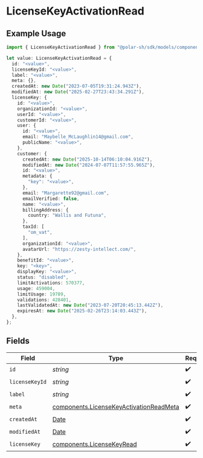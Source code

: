 # LicenseKeyActivationRead

## Example Usage

```typescript
import { LicenseKeyActivationRead } from "@polar-sh/sdk/models/components/licensekeyactivationread.js";

let value: LicenseKeyActivationRead = {
  id: "<value>",
  licenseKeyId: "<value>",
  label: "<value>",
  meta: {},
  createdAt: new Date("2023-07-05T19:31:24.943Z"),
  modifiedAt: new Date("2025-02-27T23:43:34.291Z"),
  licenseKey: {
    id: "<value>",
    organizationId: "<value>",
    userId: "<value>",
    customerId: "<value>",
    user: {
      id: "<value>",
      email: "Maybelle_McLaughlin14@gmail.com",
      publicName: "<value>",
    },
    customer: {
      createdAt: new Date("2025-10-14T06:10:04.916Z"),
      modifiedAt: new Date("2024-07-07T11:57:55.965Z"),
      id: "<value>",
      metadata: {
        "key": "<value>",
      },
      email: "Margarette92@gmail.com",
      emailVerified: false,
      name: "<value>",
      billingAddress: {
        country: "Wallis and Futuna",
      },
      taxId: [
        "om_vat",
      ],
      organizationId: "<value>",
      avatarUrl: "https://zesty-intellect.com/",
    },
    benefitId: "<value>",
    key: "<key>",
    displayKey: "<value>",
    status: "disabled",
    limitActivations: 570377,
    usage: 459004,
    limitUsage: 19789,
    validations: 428401,
    lastValidatedAt: new Date("2023-07-20T20:45:13.442Z"),
    expiresAt: new Date("2025-02-26T23:14:03.443Z"),
  },
};
```

## Fields

| Field                                                                                              | Type                                                                                               | Required                                                                                           | Description                                                                                        |
| -------------------------------------------------------------------------------------------------- | -------------------------------------------------------------------------------------------------- | -------------------------------------------------------------------------------------------------- | -------------------------------------------------------------------------------------------------- |
| `id`                                                                                               | *string*                                                                                           | :heavy_check_mark:                                                                                 | N/A                                                                                                |
| `licenseKeyId`                                                                                     | *string*                                                                                           | :heavy_check_mark:                                                                                 | N/A                                                                                                |
| `label`                                                                                            | *string*                                                                                           | :heavy_check_mark:                                                                                 | N/A                                                                                                |
| `meta`                                                                                             | [components.LicenseKeyActivationReadMeta](../../models/components/licensekeyactivationreadmeta.md) | :heavy_check_mark:                                                                                 | N/A                                                                                                |
| `createdAt`                                                                                        | [Date](https://developer.mozilla.org/en-US/docs/Web/JavaScript/Reference/Global_Objects/Date)      | :heavy_check_mark:                                                                                 | N/A                                                                                                |
| `modifiedAt`                                                                                       | [Date](https://developer.mozilla.org/en-US/docs/Web/JavaScript/Reference/Global_Objects/Date)      | :heavy_check_mark:                                                                                 | N/A                                                                                                |
| `licenseKey`                                                                                       | [components.LicenseKeyRead](../../models/components/licensekeyread.md)                             | :heavy_check_mark:                                                                                 | N/A                                                                                                |